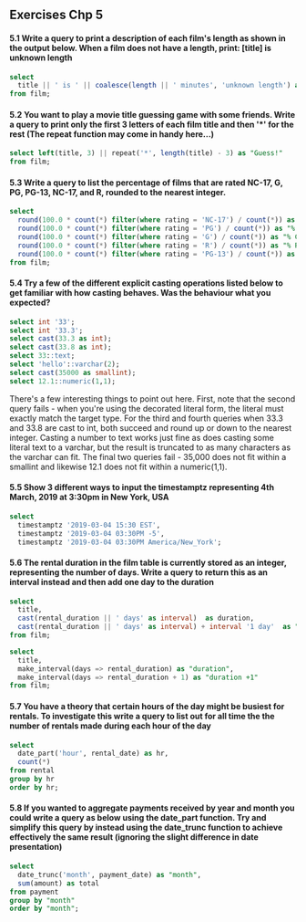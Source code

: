 ## Exercises Chp 5


#### 5.1 Write a query to print a description of each film's length as shown in the output below. When a film does not have a length, print: [title] is unknown length

```sql
select
  title || ' is ' || coalesce(length || ' minutes', 'unknown length') as length_desc 
from film;
```

#### 5.2 You want to play a movie title guessing game with some friends. Write a query to print only the first 3 letters of each film title and then '*' for the rest (The repeat function may come in handy here...)

```sql
select left(title, 3) || repeat('*', length(title) - 3) as "Guess!"
from film;
```

#### 5.3 Write a query to list the percentage of films that are rated NC-17, G, PG, PG-13, NC-17, and R, rounded to the nearest integer.

```sql
select
  round(100.0 * count(*) filter(where rating = 'NC-17') / count(*)) as "% NC-17",
  round(100.0 * count(*) filter(where rating = 'PG') / count(*)) as "% PG",
  round(100.0 * count(*) filter(where rating = 'G') / count(*)) as "% G",
  round(100.0 * count(*) filter(where rating = 'R') / count(*)) as "% R",
  round(100.0 * count(*) filter(where rating = 'PG-13') / count(*)) as "% PG-13"
from film; 
```

#### 5.4 Try a few of the different explicit casting operations listed below to get familiar with how casting behaves. Was the behaviour what you expected?

```sql
select int '33';
select int '33.3';
select cast(33.3 as int);
select cast(33.8 as int);
select 33::text;
select 'hello'::varchar(2);
select cast(35000 as smallint);
select 12.1::numeric(1,1);
```

There's a few interesting things to point out here. First, note that the second query fails - when you're using the decorated literal form, the literal must exactly match the target type. For the third and fourth queries when 33.3 and 33.8 are cast to int, both succeed and round up or down to the nearest integer. Casting a number to text works just fine as does casting some literal text to a varchar, but the result is truncated to as many characters as the varchar can fit. The final two queries fail - 35,000 does not fit within a smallint and likewise 12.1 does not fit within a numeric(1,1).

#### 5.5 Show 3 different ways to input the timestamptz representing 4th March, 2019 at 3:30pm in New York, USA

```sql
select
  timestamptz '2019-03-04 15:30 EST',
  timestamptz '2019-03-04 03:30PM -5',
  timestamptz '2019-03-04 03:30PM America/New_York';
```

#### 5.6 The rental duration in the film table is currently stored as an integer, representing the number of days. Write a query to return this as an interval instead and then add one day to the duration

```sql
select
  title,
  cast(rental_duration || ' days' as interval)  as duration,
  cast(rental_duration || ' days' as interval) + interval '1 day'  as "duration + 1"
from film;
```

```sql
select 
  title, 
  make_interval(days => rental_duration) as "duration",
  make_interval(days => rental_duration + 1) as "duration +1"
from film;
```

#### 5.7 You have a theory that certain hours of the day might be busiest for rentals. To investigate this write a query to list out for all time the the number of rentals made during each hour of the day

```sql
select 
  date_part('hour', rental_date) as hr,
  count(*)
from rental
group by hr
order by hr;
```

#### 5.8 If you wanted to aggregate payments received by year and month you could write a query as below using the date_part function. Try and simplify this query by instead using the date_trunc function to achieve effectively the same result (ignoring the slight difference in date presentation)

```sql
select
  date_trunc('month', payment_date) as "month",
  sum(amount) as total
from payment
group by "month"
order by "month";
```

#### 

```sql

```

#### 

```sql

```
